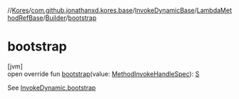 //[Kores](../../../../../index.md)/[com.github.jonathanxd.kores.base](../../../index.md)/[InvokeDynamicBase](../../index.md)/[LambdaMethodRefBase](../index.md)/[Builder](index.md)/[bootstrap](bootstrap.md)

# bootstrap

[jvm]\
open override fun [bootstrap](bootstrap.md)(value: [MethodInvokeHandleSpec](../../../../com.github.jonathanxd.kores.common/-method-invoke-handle-spec/index.md)): [S](index.md)

See [InvokeDynamic.bootstrap](../../../-invoke-dynamic/bootstrap.md)
